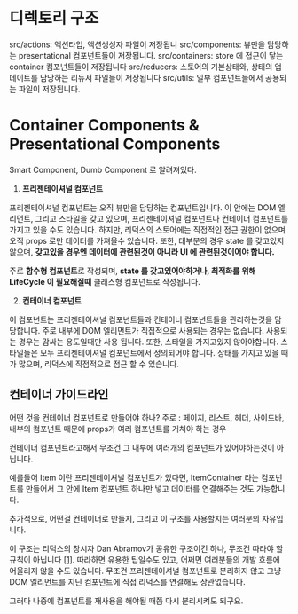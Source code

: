 

# 디렉토리 구조
src/actions: 액션타입, 액션생성자 파일이 저장됩니
src/components: 뷰만을 담당하는 presentational 컴포넌트들이 저장됩니다.
src/containers: store 에 접근이 닿는 container 컴포넌트들이 저장됩니다
src/reducers: 스토어의 기본상태와, 상태의 업데이트를 담당하는 리듀서 파일들이 저장됩니다
src/utils: 일부 컴포넌트들에서 공용되는 파일이 저장됩니다.

# Container Components & Presentational Components
 Smart Component,  Dumb Component 로 알려져있다.

1. **프리젠테이셔널 컴포넌트**


프리젠테이셔널 컴포넌트는 오직 뷰만을 담당하는 컴포넌트입니다. 
이 안에는 DOM 엘리먼트, 그리고 스타일을 갖고 있으며, 프리젠테이셔널 컴포넌트나 컨테이너 컴포넌트를 가지고 있을 수도 있습니다.
하지만, 리덕스의 스토어에는 직접적인 접근 권한이 없으며 오직 props 로만 데이터를 가져올수 있습니다. 
또한, 대부분의 경우 state 를 갖고있지 않으며, **갖고있을 경우엔 데이터에 관련된것이 아니라 UI 에 관련된것이어야 합니다.**

주로 **함수형 컴포넌트**로 작성되며, **state 를 갖고있어야하거나, 최적화를 위해 LifeCycle 이 필요해질때** 클래스형 컴포넌트로 작성됩니다.


2. **컨테이너 컴포넌트**

이 컴포넌트는 프리젠테이셔널 컴포넌트들과 컨테이너 컴포넌트들을 관리하는것을 담당합니다.
주로 내부에 DOM 엘리먼트가 직접적으로 사용되는 경우는 없습니다.
사용되는 경우는 감싸는 용도일때만 사용 됩니다.
또한, 스타일을 가지고있지 않아야합니다.
스타일들은 모두 프리젠테이셔널 컴포넌트에서 정의되어야 합니다.
상태를 가지고 있을 때가 많으며,
리덕스에 직접적으로 접근 할 수 있습니다.


## 컨테이너 가이드라인

어떤 것을 컨테이너 컴포넌트로 만들어야 하나?
주로 : 페이지, 리스트, 헤더, 사이드바, 내부의 컴포넌트 때문에 props가 여러 컴포넌트를 거쳐야 하는 경우

컨테이너 컴포넌트라고해서 무조건 그 내부에 여러개의 컴포넌트가 있어야하는것이 아닙니다. 

예를들어 Item 이란 프리젠테이셔널 컴포넌트가 있다면, ItemContainer 라는 컴포넌트를 만들어서 그 안에 Item 컴포넌트 하나만 넣고 데이터를 연결해주는 것도 가능합니다.

추가적으로, 어떤걸 컨테이너로 만들지, 그리고 이 구조를 사용할지는 여러분의 자유입니다. 

이 구조는 리덕스의 창시자 Dan Abramov가 공유한 구조이긴 하나, 무조건 따라야 할 규칙이 아닙니다
[[1]](https://twitter.com/dan_abramov/status/802569801906475008). 
따라하면 유용한 팁일수도 있고, 어쩌면 여러분들의 개발 흐름에 어울리지 않을 수도 있습니다. 
무조건 프리젠테이셔널 컴포넌트로 분리하지 않고 그냥 DOM 엘리먼트를 지닌 컴포넌트에 직접 리덕스를 연결해도 상관없습니다. 

그러다 나중에 컴포넌트를 재사용을 해야될 때쯤 다시 분리시켜도 되구요.

